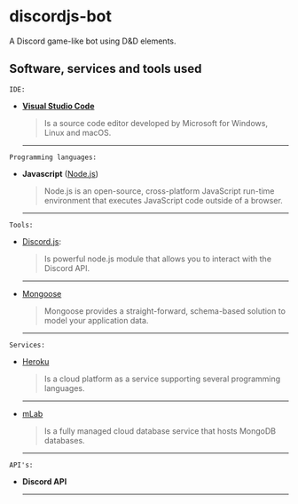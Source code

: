 # discordjs-bot
  A Discord game-like bot using D&D elements.


## Software, services and tools used
```
IDE:
```
- [**Visual Studio Code**](https://code.visualstudio.com/)
  
  > Is a source code editor developed by Microsoft for Windows, Linux and macOS.

  ---
```
Programming languages:
```
- **Javascript** ([Node.js](https://nodejs.org/en/))

  > Node.js is an open-source, cross-platform JavaScript run-time environment that executes JavaScript code outside of a browser.

  ---
```
Tools:
```
- [Discord.js](https://discord.js.org/ "Discord.js"): 

  > Is  powerful node.js module that allows you to interact with the Discord API.
  
  ---
- [Mongoose](https://mongoosejs.com/ "Mongoose")  

  > Mongoose provides a straight-forward, schema-based solution to model your application data.

  ---
```
Services:
```
- [Heroku](https://heroku.com "Cloud platform")

  > Is a cloud platform as a service supporting several programming languages. 

  ---
- [mLab](https://mlab.com "Cloud database")

  > Is a fully managed cloud database service that hosts MongoDB databases.
  
  ---
```
API's:
```
- **Discord API**

  ---
